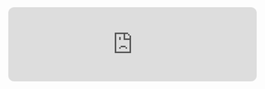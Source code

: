 <iframe style="border-radius:12px" src="https://open.spotify.com/embed/track/3EaJDYHA0KnX88JvDhL9oa?utm_source=generator" width="100%" height="152" frameBorder="0" allowfullscreen="" allow="autoplay; clipboard-write; encrypted-media; fullscreen; picture-in-picture" loading="lazy"></iframe>
